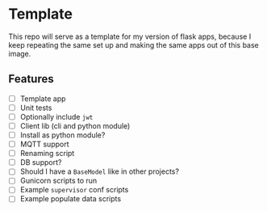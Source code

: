 # Template

This repo will serve as a template for my version of flask apps, 
because I keep repeating the same set up and making the 
same apps out of this base image.

## Features

- [ ] Template app
- [ ] Unit tests
- [ ] Optionally include `jwt`
- [ ] Client lib (cli and python module)
- [ ] Install as python module?
- [ ] MQTT support
- [ ] Renaming script
- [ ] DB support?
- [ ] Should I have a `BaseModel` like in other projects?
- [ ] Gunicorn scripts to run
- [ ] Example `supervisor` conf scripts
- [ ] Example populate data scripts
